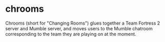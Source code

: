 chrooms
=======

Chrooms (short for "Changing Rooms") glues together a Team Fortress 2 server and Mumble server, and moves users to the Mumble chatroom corresponding to the team they are playing on at the moment.
